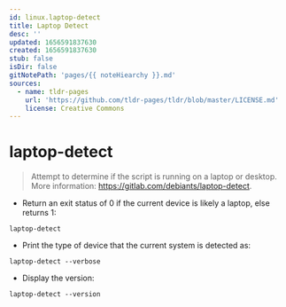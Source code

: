 ```yaml
---
id: linux.laptop-detect
title: Laptop Detect
desc: ''
updated: 1656591837630
created: 1656591837630
stub: false
isDir: false
gitNotePath: 'pages/{{ noteHiearchy }}.md'
sources:
  - name: tldr-pages
    url: 'https://github.com/tldr-pages/tldr/blob/master/LICENSE.md'
    license: Creative Commons
---
```

# laptop-detect

> Attempt to determine if the script is running on a laptop or desktop.
> More information: <https://gitlab.com/debiants/laptop-detect>.

- Return an exit status of 0 if the current device is likely a laptop, else returns 1:

`laptop-detect`

- Print the type of device that the current system is detected as:

`laptop-detect --verbose`

- Display the version:

`laptop-detect --version`

